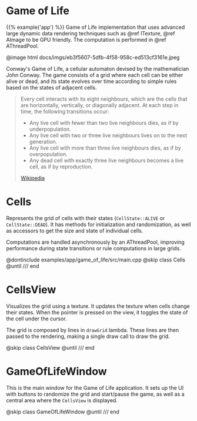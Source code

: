 # Game of Life

{{% example('app') %}}
Game of Life implementation that uses advanced large dynamic data rendering techniques such as @ref ITexture,
@ref AImage to be GPU friendly. The computation is performed in @ref AThreadPool.

@image html docs/imgs/eb3f5607-5dfb-4f58-958c-ed513cf3161e.jpeg

Conway's Game of Life, a cellular automaton devised by the mathematician John Conway. The game consists of a grid where
each cell can be either alive or dead, and its state evolves over time according to simple rules based on the states of
adjacent cells.

> Every cell interacts with its eight neighbours, which are the cells that are horizontally, vertically, or diagonally adjacent. At each step in time, the following transitions occur:
>
> - Any live cell with fewer than two live neighbours dies, as if by underpopulation.
> - Any live cell with two or three live neighbours lives on to the next generation.
> - Any live cell with more than three live neighbours dies, as if by overpopulation.
> - Any dead cell with exactly three live neighbours becomes a live cell, as if by reproduction.
> 
> [Wikipedia](https://en.wikipedia.org/wiki/Conway%27s_Game_of_Life)

# Cells

Represents the grid of cells with their states (`CellState::ALIVE` or `CellState::DEAD`). It has methods for
initialization and randomization, as well as accessors to get the size and state of individual cells.

Computations are handled asynchronously by an AThreadPool, improving performance during state transitions or rule
computations in large grids.

@dontinclude examples/app/game_of_life/src/main.cpp
@skip class Cells
@until /// end

# CellsView

Visualizes the grid using a texture. It updates the texture when cells change their states. When the pointer is pressed
on the view, it toggles the state of the cell under the cursor.

The grid is composed by lines in `drawGrid` lambda. These lines are then passed to the rendering, making a single draw
call to draw the grid.

@skip class CellsView
@until /// end

# GameOfLifeWindow

This is the main window for the Game of Life application. It sets up the UI with buttons to randomize the grid and
start/pause the game, as well as a central area where the `CellsView` is displayed.

@skip class GameOfLifeWindow
@until /// end
